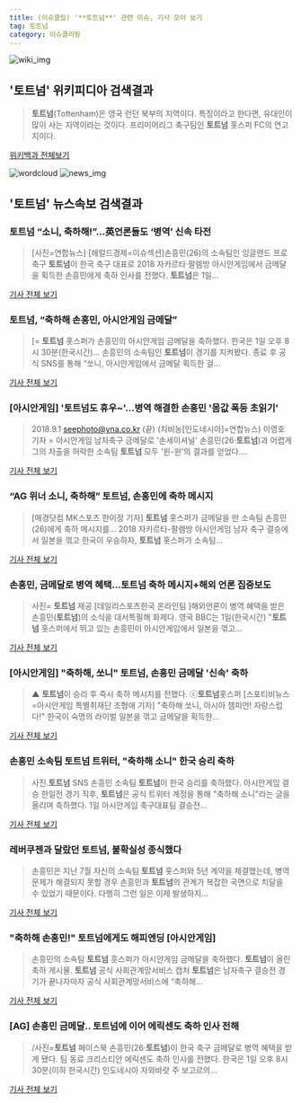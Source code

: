 ```yaml
---
title: (이슈클립) '**토트넘**' 관련 이슈, 기사 모아 보기
tag: 토트넘
category: 이슈클리핑
---
```

![wiki_img](https://user-images.githubusercontent.com/42597476/44503234-41136a80-a6d0-11e8-9071-6fc6418eafe4.png)
## **'**토트넘**'** 위키피디아 검색결과
>**토트넘**(Tottenham)은 영국 런던 북부의 지역이다. 특징이라고 한다면, 유대인이 많이 사는 지역이라는 것이다. 프리미어리그 축구팀인 **토트넘** 홋스퍼 FC의 연고지이다.

<a href="https://ko.wikipedia.org/wiki/토트넘" target="_blank">위키백과 전체보기</a>

![wordcloud](https://s3.ap-northeast-2.amazonaws.com/lyrics101-wordcloud/2018-09-02-1535820112.png)
![news_img](https://user-images.githubusercontent.com/42597476/44507050-1206f400-a6e4-11e8-8d98-7ffbfebb353f.png)
## **'**토트넘**'** 뉴스속보 검색결과
### **토트넘** “소니, 축하해!”…英언론들도 ‘병역’ 신속 타전

>[사진=연합뉴스] [헤럴드경제=이슈섹션]손흥민(26)의 소속팀인 잉글랜드 프로축구 **토트넘**이 한국 축구 대표로 2018 자카르타·팔렘방 아시안게임에서 금메달을 획득한 손흥민에게 축하 인사를 전했다. **토트넘**은 1일...

<a href="http://news.heraldcorp.com/view.php?ud=20180902000001" target="_blank">기사 전체 보기</a>

### **토트넘**, “축하해 손흥민, 아시안게임 금메달”

>[= **토트넘** 홋스퍼가 손흥민의 아시안게임 금메달을 축하했다. 한국은 1일 오후 8시 30분(한국시간)... 손흥민의 소속팀인 **토트넘**이 경기를 지켜봤다. 종료 후 공식 SNS를 통해 “쏘니, 아시안게임에서 금메달 획득한 걸...

<a href="http://www.sportalkorea.com/news/view.php?gisa_uniq=2018090123090202&section_code=20&cp=se&gomb=1" target="_blank">기사 전체 보기</a>

### [아시안게임] '**토트넘**도 휴우~'…병역 해결한 손흥민 '몸값 폭등 초읽기'

>2018.9.1 seephoto@yna.co.kr (끝) (치비농[인도네시아]=연합뉴스) 이영호 기자 = 아시안게임 남자축구 금메달로 '손세이셔널' 손흥민(26·**토트넘**)과 어렵게 그의 차출을 허락한 소속팀 **토트넘** 모두 '윈-윈'의 결과를 얻었다....

<a href="http://app.yonhapnews.co.kr/YNA/Basic/SNS/r.aspx?c=AKR20180901062400007&did=1195m" target="_blank">기사 전체 보기</a>

### “AG 위너 소니, 축하해” **토트넘**, 손흥민에 축하 메시지

>[매경닷컴 MK스포츠 한이정 기자] **토트넘** 홋스퍼가 금메달을 딴 소속팀 손흥민(26)에게 축하 메시지를... 2018 자카르타-팔렘방 아시안게임 남자 축구 결승에서 일본을 꺾고 한국이 우승하자, **토트넘** 홋스퍼가 소속팀...

<a href="http://sports.mk.co.kr/view.php?year=2018&no=551507" target="_blank">기사 전체 보기</a>

### 손흥민, 금메달로 병역 혜택…**토트넘** 축하 메시지+해외 언론 집중보도

>사진= **토트넘** 제공 [데일리스포츠한국 온라인팀 ]해외언론이 병역 혜택을 받은 손흥민(**토트넘**)의 소식을 대서특필해 화제다. 영국 BBC는 1일(한국시간) "**토트넘** 홋스퍼에서 뛰고 있는 손흥민이 아시안게임에서 일본을 꺾고...

<a href="http://www.dailysportshankook.co.kr/news/articleView.html?idxno=194990" target="_blank">기사 전체 보기</a>

### [아시안게임] "축하해, 쏘니" **토트넘**, 손흥민 금메달 '신속' 축하

>▲ **토트넘**이 승리 후 즉시 축하 메시지를 전했다. ⓒ**토트넘**홋스퍼 [스포티비뉴스=아시안게임 특별취재단 조형애 기자] "축하해 쏘니, 아시아 챔피언! 자랑스럽다!" 한국이 숙명의 라이벌 일본을 꺾고 금메달을 획득한...

<a href="http://www.spotvnews.co.kr/?mod=news&act=articleView&idxno=234406" target="_blank">기사 전체 보기</a>

### 손흥민 소속팀 **토트넘** 트위터, "축하해 소니" 한국 승리 축하

>사진.**토트넘** SNS 손흥민 소속팀 **토트넘**이 한국 승리를 축하했다. 아시안게임 결승 한일전 경기 직후, **토트넘**은 공식 트위터 계정을 통해 "축하해 소니"라는 글을 올리며 축하했다. 1일 아시안게임 축구대표팀 결승전...

<a href="http://news.imaeil.com/Entertainments/2018090123265401246" target="_blank">기사 전체 보기</a>

### 레버쿠젠과 달랐던 **토트넘**, 불확실성 종식했다

>손흥민은 지난 7월 자신의 소속팀 **토트넘** 홋스퍼와 5년 계약을 체결했는데, 병역 문제가 해결되지 못할 경우 손흥민과 **토트넘**의 관계가 복잡한 국면으로 치달을 수 있었기 때문이다. 다행히 그런 일은 이제 발생하지...

<a href="http://www.besteleven.com/National/news_world_01_view.asp?iBoard=13&iIDX=112937" target="_blank">기사 전체 보기</a>

### "축하해 손흥민!" **토트넘**에게도 해피엔딩 [아시안게임]

>손흥민의 소속팀 **토트넘** 훗스퍼가 아시안게임 금메달을 축하했다. **토트넘**이 올린 축하 게시물. **토트넘** 공식 사회관계망서비스 캡처 **토트넘**은 남자축구 결승전 경기가 끝나자마자 공식 사회관계망서비스에 “축하해...

<a href="http://sports.khan.co.kr/news/sk_index.html?art_id=201809020025003&sec_id=520101&pt=nv" target="_blank">기사 전체 보기</a>

### [AG] 손흥민 금메달.. **토트넘**에 이어 에릭센도 축하 인사 전해

>/사진=**토트넘** 페이스북 손흥민(26·**토트넘**)이 한국 축구 금메달로 병역 혜택을 받게 됐다. 팀 동료 크리스티안 에릭센도 축하 인사를 전했다. 한국은 1일 오후 8시 30분(이하 한국시간) 인도네시아 자와바랏 주 보고르의...

<a href="http://star.mt.co.kr/stview.php?no=2018090123563644923" target="_blank">기사 전체 보기</a>


